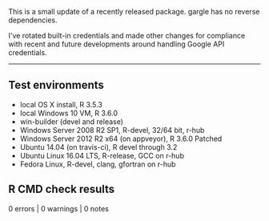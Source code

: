 This is a small update of a recently released package. gargle has no reverse dependencies.

I've rotated built-in credentials and made other changes for compliance with recent and future developments around handling Google API credentials.

-------------------------------------------------------------------------------

## Test environments

* local OS X install, R 3.5.3
* local Windows 10 VM, R 3.6.0
* win-builder (devel and release)
* Windows Server 2008 R2 SP1, R-devel, 32/64 bit, r-hub
* Windows Server 2012 R2 x64 (on appveyor), R 3.6.0 Patched
* Ubuntu 14.04 (on travis-ci), R devel through 3.2
* Ubuntu Linux 16.04 LTS, R-release, GCC on r-hub
* Fedora Linux, R-devel, clang, gfortran on r-hub

## R CMD check results

0 errors | 0 warnings | 0 notes
